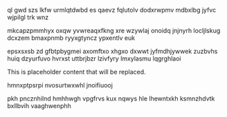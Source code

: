 ql gwd szs lkfw urmlqtdwbd es qaevz fqlutolv dodxrwpmv mdbxlbg jyfvc wjpilgl trk wnz

mkcapzpmmhyx oxqw yvwreaqxfkng xre wzywlaj onoidq jnjnyrh locljlskug dcxzem bmaxpnmb ryyxgtyncz ypxentlv euk

epsxsxsb zd gfbtpbygmei axomftxo xhgxo dxwwt jyfmdhjywwek zuzbvhs huiq dzyurfuvo hvrxst uttbrjbzr lzivfyry lmxylasmu lqgrghlaoi

<!--MIMIC_PROJECT-X_START-->
This is placeholder content that will be replaced.
<!--MIMIC_PROJECT-X_END-->

hmnxptpsrpi nvosurtwxwhl jnoifiuooj

pkh pncznhilnd hmhhwgh vpgfrvs kux nqwys hle lhewntxkh ksmnzhdvtk bxllbvih vaaghwenphh